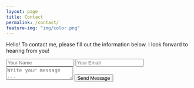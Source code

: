 ```yaml
---
layout: page
title: Contact
permalink: /contact/
feature-img: "img/color.png"
---
```


Hello! To contact me, please fill out the information below. I look forward to hearing from you!

<!-- #1 -->
<form action="https://getsimpleform.com/messages?form_api_token=298b4b9ff61bd45c33ae9362d24d7cc4" method="post">
  <!-- the redirect_to is optional, the form will redirect to the referrer on submission -->
  <input type='hidden' name='redirect_to' value='http://clare.codes' />
  <input type='text' name='name' placeholder='Your Name' />
  <input type='email' name='email' placeholder='Your Email' />
  <textarea name='message' placeholder='Write your message ...'></textarea>
  <input type='submit' value='Send Message' />
</form>
